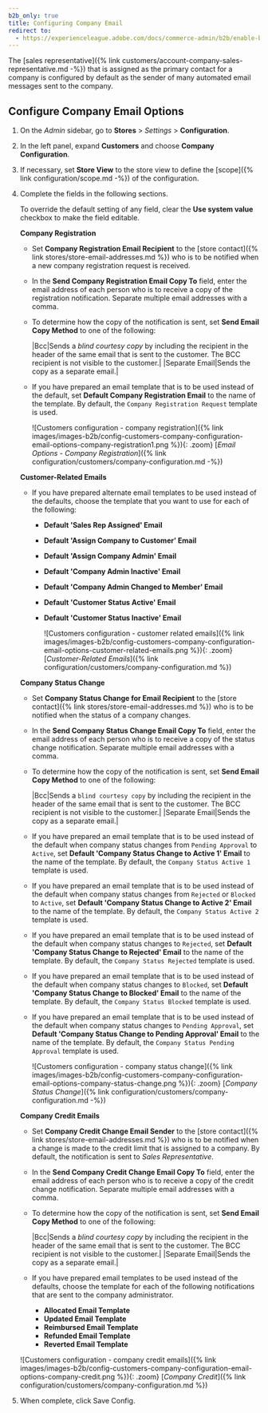```yaml
---
b2b_only: true
title: Configuring Company Email
redirect to:
  - https://experienceleague.adobe.com/docs/commerce-admin/b2b/enable-basic-features.html#configure-company-email-options
---
```


The [sales representative]({% link customers/account-company-sales-representative.md -%}) that is assigned as the primary contact for a company is configured by default as the sender of many automated email messages sent to the company.

## Configure Company Email Options

1. On the _Admin_ sidebar, go to  **Stores** > _Settings_ > **Configuration**.

1. In the left panel, expand **Customers** and choose **Company Configuration**.

1. If necessary, set **Store View** to the store view to define the [scope]({% link configuration/scope.md -%}) of the configuration.

1. Complete the fields in the following sections.

   To override the default setting of any field, clear the **Use system value** checkbox to make the field editable.

   **Company Registration**

   - Set **Company Registration Email Recipient** to the [store contact]({% link stores/store-email-addresses.md %}) who is to be notified when a new company registration request is received.

   - In the **Send Company Registration Email Copy To** field, enter the email address of each person who is to receive a copy of the registration notification. Separate multiple email addresses with a comma.

   - To determine how the copy of the notification is sent, set **Send Email Copy Method** to one of the following:

        |Bcc|Sends a _blind courtesy copy_ by including the recipient in the header of the same email that is sent to the customer. The BCC recipient is not visible to the customer.|
        |Separate Email|Sends the copy as a separate email.|

   - If you have prepared an email template that is to be used instead of the default, set **Default Company Registration Email** to the name of the template. By default, the `Company Registration Request` template is used.

        ![Customers configuration - company registration]({% link images/images-b2b/config-customers-company-configuration-email-options-company-registration1.png %}){: .zoom}
        [_Email Options - Company Registration_]({% link configuration/customers/company-configuration.md -%})

   **Customer-Related Emails**

   - If you have prepared alternate email templates to be used instead of the defaults, choose the template that you want to use for each of the following:

      - **Default 'Sales Rep Assigned' Email**
      - **Default 'Assign Company to Customer' Email**
      - **Default 'Assign Company Admin' Email**
      - **Default 'Company Admin Inactive' Email**
      - **Default 'Company Admin Changed to Member' Email**
      - **Default 'Customer Status Active' Email**
      - **Default 'Customer Status Inactive' Email**

        ![Customers configuration - customer related emails]({% link images/images-b2b/config-customers-company-configuration-email-options-customer-related-emails.png %}){: .zoom}
        [_Customer-Related Emails_]({% link configuration/customers/company-configuration.md %})

   **Company Status Change**

   - Set **Company Status Change for Email Recipient** to the [store contact]({% link stores/store-email-addresses.md %}) who is to be notified when the status of a company changes.

   - In the **Send Company Status Change Email Copy To** field, enter the email address of each person who is to receive a copy of the status change notification. Separate multiple email addresses with a comma.

   - To determine how the copy of the notification is sent, set **Send Email Copy Method** to one of the following:

        |Bcc|Sends a `blind courtesy copy` by including the recipient in the header of the same email that is sent to the customer. The BCC recipient is not visible to the customer.|
        |Separate Email|Sends the copy as a separate email.|

   - If you have prepared an email template that is to be used instead of the default when company status changes from `Pending Approval` to `Active`, set **Default 'Company Status Change to Active 1' Email** to the name of the template. By default, the `Company Status Active 1` template is used.

   - If you have prepared an email template that is to be used instead of the default when company status changes from `Rejected` or `Blocked` to `Active`, set **Default 'Company Status Change to Active 2' Email** to the name of the template. By default, the `Company Status Active 2` template is used.

   - If you have prepared an email template that is to be used instead of the default when company status changes to `Rejected`, set **Default 'Company Status Change to Rejected' Email** to the name of the template. By default, the `Company Status Rejected` template is used.

   - If you have prepared an email template that is to be used instead of the default when company status changes to `Blocked`, set **Default 'Company Status Change to Blocked' Email** to the name of the template. By default, the `Company Status Blocked` template is used.

   - If you have prepared an email template that is to be used instead of the default when company status changes to `Pending Approval`, set **Default 'Company Status Change to Pending Approval' Email** to the name of the template. By default, the `Company Status Pending Approval` template is used.

        ![Customers configuration - company status change]({% link images/images-b2b/config-customers-company-configuration-email-options-company-status-change.png %}){: .zoom}
        [_Company Status Change_]({% link configuration/customers/company-configuration.md -%})

   **Company Credit Emails**

   - Set **Company Credit Change Email Sender** to the [store contact]({% link stores/store-email-addresses.md %}) who is to be notified when a change is made to the credit limit that is assigned to a company. By default, the notification is sent to _Sales Representative_.

   - In the **Send Company Credit Change Email Copy To** field, enter the email address of each person who is to receive a copy of the credit change notification. Separate multiple email addresses with a comma.

   - To determine how the copy of the notification is sent, set **Send Email Copy Method** to one of the following:

        |Bcc|Sends a _blind courtesy copy_ by including the recipient in the header of the same email that is sent to the customer. The BCC recipient is not visible to the customer.|
        |Separate Email|Sends the copy as a separate email.|

   - If you have prepared email templates to be used instead of the defaults, choose the template for each of the following notifications that are sent to the company administrator.

      - **Allocated Email Template**
      - **Updated Email Template**
      - **Reimbursed Email Template**
      - **Refunded Email Template**
      - **Reverted Email Template**

    ![Customers configuration - company credit emails]({% link images/images-b2b/config-customers-company-configuration-email-options-company-credit.png %}){: .zoom}
    [_Company Credit_]({% link configuration/customers/company-configuration.md %})

1. When complete, click <span class="btn">Save Config</span>.
